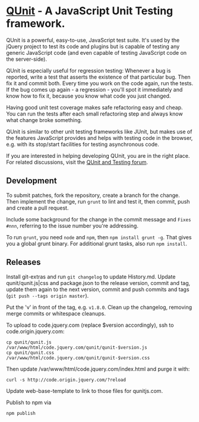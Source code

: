 [QUnit](http://qunitjs.com) - A JavaScript Unit Testing framework.
================================

QUnit is a powerful, easy-to-use, JavaScript test suite. It's used by the jQuery
project to test its code and plugins but is capable of testing any generic
JavaScript code (and even capable of testing JavaScript code on the server-side).

QUnit is especially useful for regression testing: Whenever a bug is reported,
write a test that asserts the existence of that particular bug. Then fix it and
commit both. Every time you work on the code again, run the tests. If the bug
comes up again - a regression - you'll spot it immediately and know how to fix
it, because you know what code you just changed.

Having good unit test coverage makes safe refactoring easy and cheap. You can
run the tests after each small refactoring step and always know what change
broke something.

QUnit is similar to other unit testing frameworks like JUnit, but makes use of
the features JavaScript provides and helps with testing code in the browser, e.g.
with its stop/start facilities for testing asynchronous code.

If you are interested in helping developing QUnit, you are in the right place.
For related discussions, visit the
[QUnit and Testing forum](http://forum.jquery.com/qunit-and-testing).

Development
-----------

To submit patches, fork the repository, create a branch for the change. Then implement
the change, run `grunt` to lint and test it, then commit, push and create a pull request.

Include some background for the change in the commit message and `Fixes #nnn`, referring
to the issue number you're addressing.

To run `grunt`, you need `node` and `npm`, then `npm install grunt -g`. That gives you a global
grunt binary. For additional grunt tasks, also run `npm install`.

Releases
--------

Install git-extras and run `git changelog` to update History.md.
Update qunit/qunit.js|css and package.json to the release version, commit and
tag, update them again to the next version, commit and push commits and tags
(`git push --tags origin master`).

Put the 'v' in front of the tag, e.g. `v1.8.0`. Clean up the changelog, removing merge commits
or whitespace cleanups.

To upload to code.jquery.com (replace $version accordingly), ssh to code.origin.jquery.com:

	cp qunit/qunit.js /var/www/html/code.jquery.com/qunit/qunit-$version.js
	cp qunit/qunit.css /var/www/html/code.jquery.com/qunit/qunit-$version.css

Then update /var/www/html/code.jquery.com/index.html and purge it with:

	curl -s http://code.origin.jquery.com/?reload

Update web-base-template to link to those files for qunitjs.com.

Publish to npm via

	npm publish